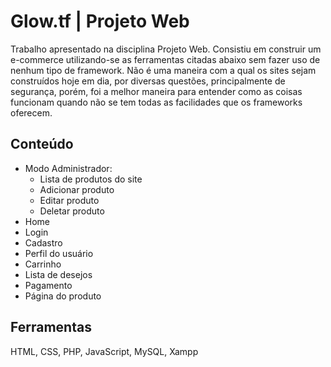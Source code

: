 # Glow.tf | Projeto Web
Trabalho apresentado na disciplina Projeto Web. Consistiu em construir um e-commerce utilizando-se as ferramentas citadas abaixo sem fazer uso de nenhum tipo de framework.
Não é uma maneira com a qual os sites sejam construídos hoje em dia, por diversas questões, principalmente de segurança, porém, foi a melhor maneira para entender como as coisas funcionam quando não se tem todas as facilidades que os frameworks oferecem.

## Conteúdo
- Modo Administrador:
  - Lista de produtos do site
  - Adicionar produto
  - Editar produto
  - Deletar produto
- Home
- Login
- Cadastro
- Perfil do usuário
- Carrinho
- Lista de desejos
- Pagamento
- Página do produto

## Ferramentas
HTML, CSS, PHP, JavaScript, MySQL, Xampp
